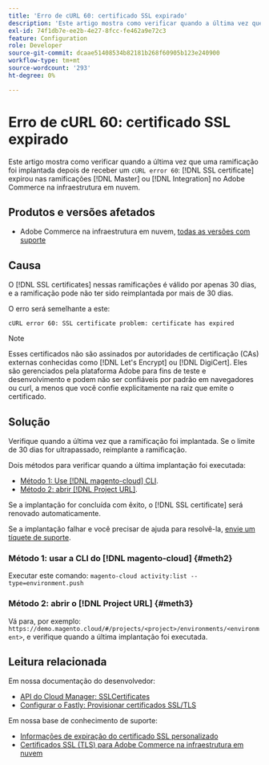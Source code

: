 ```yaml
---
title: 'Erro de cURL 60: certificado SSL expirado'
description: 'Este artigo mostra como verificar quando a última vez que uma ramificação foi implantada depois de receber um erro de cURL 60: o certificado SSL expirou nas ramificações Principal ou de Integração no Adobe Commerce na infraestrutura em nuvem.'
exl-id: 74f1db7e-ee2b-4e27-8fcc-fe462a9e72c3
feature: Configuration
role: Developer
source-git-commit: dcaae51408534b82181b268f60905b123e240900
workflow-type: tm+mt
source-wordcount: '293'
ht-degree: 0%

---
```


# Erro de cURL 60: certificado SSL expirado

Este artigo mostra como verificar quando a última vez que uma ramificação foi implantada depois de receber um `cURL error 60`: [!DNL SSL certificate] expirou nas ramificações [!DNL Master] ou [!DNL Integration] no Adobe Commerce na infraestrutura em nuvem.

## Produtos e versões afetados

* Adobe Commerce na infraestrutura em nuvem, [todas as versões com suporte](https://magento.com/sites/default/files/magento-software-lifecycle-policy.pdf)

## Causa

O [!DNL SSL certificates] nessas ramificações é válido por apenas 30 dias, e a ramificação pode não ter sido reimplantada por mais de 30 dias.

O erro será semelhante a este:

```cURL
cURL error 60: SSL certificate problem: certificate has expired
```

>[!NOTE]
>
>Esses certificados não são assinados por autoridades de certificação (CAs) externas conhecidas como [!DNL Let's Encrypt] ou [!DNL DigiCert]. Eles são gerenciados pela plataforma Adobe para fins de teste e desenvolvimento e podem não ser confiáveis por padrão em navegadores ou curl, a menos que você confie explicitamente na raiz que emite o certificado.

## Solução

Verifique quando a última vez que a ramificação foi implantada. Se o limite de 30 dias for ultrapassado, reimplante a ramificação.

Dois métodos para verificar quando a última implantação foi executada:

* [Método 1: Use [!DNL magento-cloud] CLI](#meth2).
* [Método 2: abrir  [!DNL Project URL]](#meth3).

Se a implantação for concluída com êxito, o [!DNL SSL certificate] será renovado automaticamente.

Se a implantação falhar e você precisar de ajuda para resolvê-la, [envie um tíquete de suporte](https://experienceleague.adobe.com/docs/commerce-knowledge-base/kb/help-center-guide/magento-help-center-user-guide.html?lang=pt-BR#submit-ticket).

### Método 1: usar a CLI do [!DNL magento-cloud] {#meth2}

Executar este comando: `magento-cloud activity:list --type=environment.push`

### Método 2: abrir o [!DNL Project URL] {#meth3}

Vá para, por exemplo: `https://demo.magento.cloud/#/projects/<project>/environments/<environment>`, e verifique quando a última implantação foi executada.

## Leitura relacionada

Em nossa documentação do desenvolvedor:

* [API do Cloud Manager: SSLCertificates](https://developer.adobe.com/experience-cloud/cloud-manager/reference/api/#tag/SSLCertificates)
* [Configurar o Fastly: Provisionar certificados SSL/TLS](https://experienceleague.adobe.com/pt-br/docs/commerce-cloud-service/user-guide/cdn/setup-fastly/fastly-configuration#provision-ssltls-certificates)

Em nossa base de conhecimento de suporte:

* [Informações de expiração do certificado SSL personalizado](https://experienceleague.adobe.com/docs/commerce-knowledge-base/kb/troubleshooting/miscellaneous/custom-ssl-certificate-expiration-information.html?lang=pt-BR)
* [Certificados SSL (TLS) para Adobe Commerce na infraestrutura em nuvem](https://experienceleague.adobe.com/docs/commerce-knowledge-base/kb/how-to/ssl-tls-certificates-for-magento-commerce-cloud-faq.html?lang=pt-BR)
